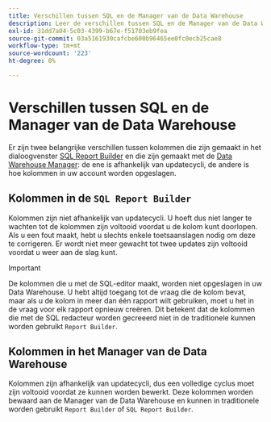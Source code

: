```yaml
---
title: Verschillen tussen SQL en de Manager van de Data Warehouse
description: Leer de verschillen tussen SQL en de Manager van de Data Warehouse.
exl-id: 31dd7a04-5c03-4399-b67e-f51703eb9fea
source-git-commit: 03a5161930cafcbe600b96465ee0fc0ecb25cae8
workflow-type: tm+mt
source-wordcount: '223'
ht-degree: 0%

---
```


# Verschillen tussen SQL en de Manager van de Data Warehouse

Er zijn twee belangrijke verschillen tussen kolommen die zijn gemaakt in het dialoogvenster [SQL Report Builder](../dev-reports/sql-rpt-bldr.md) en die zijn gemaakt met de [Data Warehouse Manager](../data-warehouse-mgr/creating-calculated-columns.md): de ene is afhankelijk van updatecycli, de andere is hoe kolommen in uw account worden opgeslagen.

## Kolommen in de `SQL Report Builder`

Kolommen zijn niet afhankelijk van updatecycli. U hoeft dus niet langer te wachten tot de kolommen zijn voltooid voordat u de kolom kunt doorlopen. Als u een fout maakt, hebt u slechts enkele toetsaanslagen nodig om deze te corrigeren. Er wordt niet meer gewacht tot twee updates zijn voltooid voordat u weer aan de slag kunt.

>[!IMPORTANT]
>
>De kolommen die u met de SQL-editor maakt, worden niet opgeslagen in uw Data Warehouse. U hebt altijd toegang tot de vraag die de kolom bevat, maar als u de kolom in meer dan één rapport wilt gebruiken, moet u het in de vraag voor elk rapport opnieuw creëren. Dit betekent dat de kolommen die met de SQL redacteur worden gecreeerd niet in de traditionele kunnen worden gebruikt `Report Builder`.

## Kolommen in het Manager van de Data Warehouse

Kolommen zijn afhankelijk van updatecycli, dus een volledige cyclus moet zijn voltooid voordat ze kunnen worden bewerkt. Deze kolommen worden bewaard aan de Manager van de Data Warehouse en kunnen in traditionele worden gebruikt `Report Builder` of `SQL Report Builder`.
